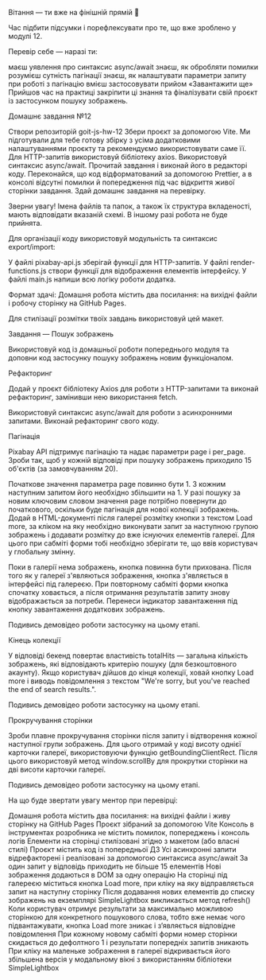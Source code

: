 Вітання — ти вже на фінішній прямій 💪

Час підбити підсумки і порефлексувати про те, що вже зроблено у модулі 12.

Перевір себе — наразі ти:

маєш уявлення про синтаксис async/await знаєш, як обробляти помилки розумієш
сутність пагінації знаєш, як налаштувати параметри запиту при роботі з пагінацію
вмієш застосовувати прийом «Завантажити ще» Прийшов час на практиці закріпити ці
знання та фіналізувати свій проєкт із застосунком пошуку зображень.

Домашнє завдання №12

Створи репозиторій goit-js-hw-12 Збери проєкт за допомогою Vite. Ми підготували
для тебе готову збірку з усіма додатковими налаштуваннями проєкту та
рекомендуємо використовувати саме її. Для HTTP-запитів використовуй бібліотеку
axios. Використовуй синтаксис async/await. Прочитай завдання і виконай його в
редакторі коду. Переконайся, що код відформатований за допомогою Prettier, а в
консолі відсутні помилки й попередження під час відкриття живої сторінки
завдання. Здай домашнє завдання на перевірку.

Зверни увагу! Імена файлів та папок, а також їх структура вкладеності, мають
відповідати вказаній схемі. В іншому разі робота не буде прийнята.

Для організації коду використовуй модульність та синтаксис export/import:

У файлі pixabay-api.js зберігай функції для HTTP-запитів. У файлі
render-functions.js створи функції для відображення елементів інтерфейсу. У
файлі main.js напиши всю логіку роботи додатка.

Формат здачі: Домашня робота містить два посилання: на вихідні файли і робочу
сторінку на GitHub Pages.

Для стилізації розмітки твоїх завдань використовуй цей макет.

Завдання — Пошук зображень

Використовуй код із домашньої роботи попереднього модуля та доповни код
застосунку пошуку зображень новим функціоналом.

Рефакторинг

Додай у проєкт бібліотеку Axios для роботи з HTTP-запитами та виконай
рефакторинг, замінивши нею використання fetch.

Використовуй синтаксис async/await для роботи з асинхронними запитами. Виконай
рефакторинг свого коду.

Пагінація

Pixabay API підтримує пагінацію та надає параметри page і per_page. Зроби так,
щоб у кожній відповіді при пошуку зображень приходило 15 об'єктів (за
замовчуванням 20).

Початкове значення параметра page повинно бути 1. З кожним наступним запитом
його необхідно збільшити на 1. У разі пошуку за новим ключовим словом значення
page потрібно повернути до початкового, оскільки буде пагінація для нової
колекції зображень. Додай в HTML-документі після галереї розмітку кнопки з
текстом Load more, за кліком на яку необхідно виконувати запит за наступною
групою зображень і додавати розмітку до вже існуючих елементів галереї. Для
цього при сабміті форми тобі необхідно зберігати те, що ввів користувач у
глобальну змінну.

Поки в галерії нема зображень, кнопка повинна бути прихована. Після того як у
галереї з'являються зображення, кнопка з'являється в інтерфейсі під галереєю.
При повторному сабміті форми кнопка спочатку ховається, а після отримання
результатів запиту знову відображається за потреби. Перенеси індикатор
завантаження під кнопку завантаження додаткових зображень.

Подивись демовідео роботи застосунку на цьому етапі.

Кінець колекції

У відповіді бекенд повертає властивість totalHits — загальна кількість
зображень, які відповідають критерію пошуку (для безкоштовного акаунту). Якщо
користувач дійшов до кінця колекції, ховай кнопку Load more і виводь
повідомлення з текстом "We're sorry, but you've reached the end of search
results.".

Подивись демовідео роботи застосунку на цьому етапі.

Прокручування сторінки

Зроби плавне прокручування сторінки після запиту і відтворення кожної наступної
групи зображень. Для цього отримай у коді висоту однієї карточки галереї,
використовуючи функцію getBoundingClientRect. Після цього використовуй метод
window.scrollBy для прокрутки сторінки на дві висоти карточки галереї.

Подивись демовідео роботи застосунку на цьому етапі.

На що буде звертати увагу ментор при перевірці:

Домашня робота містить два посилання: на вихідні файли і живу сторінку на GitHub
Pages Проєкт зібраний за допомогою Vite Консоль в інструментах розробника не
містить помилок, попереджень і консоль логів Елементи на сторінці стилізовані
згідно з макетом (або власні стилі) Проєкт містить код із попередньої ДЗ Усі
асинхронні запити відрефакторені і реалізовані за допомогою синтаксиса
async/await За один запит у відповідь приходить не більше 15 елементів Нові
зображення додаються в DOM за одну операцію На сторінці під галереєю міститься
кнопка Load more, при кліку на яку відправляється запит на наступну сторінку
Після додавання нових елементів до списку зображень на екземплярі SimpleLightbox
викликається метод refresh() Коли користувач отримує результати за максимально
можливою сторінкою для конкретного пошукового слова, тобто вже немає чого
підвантажувати, кнопка Load more зникає і з’являється відповідне повідомлення
При кожному новому сабміті форми номер сторінки скидається до дефолтного 1 і
результати попередніх запитів зникають При кліку на маленьке зображення в
галереї відкривається його збільшена версія у модальному вікні з використанням
бібліотеки SimpleLightbox
